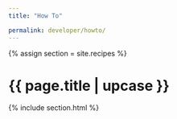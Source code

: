 ```yaml
---
title: "How To" 

permalink: developer/howto/
---
```


{% assign section = site.recipes %}

<h1 class="primary">{{ page.title | upcase }}</h1>

{% include section.html %}   


